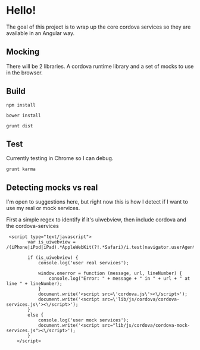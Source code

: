 # Hello!
The goal of this project is to wrap up the core cordova services so they are available in an Angular way.

## Mocking

There will be 2 libraries.  A cordova runtime library and a set of mocks to use in the browser.

## Build

```
npm install
```

```
bower install
```

```
grunt dist
```

## Test

Currently testing in Chrome so I can debug.
```
grunt karma
```

## Detecting mocks vs real

I'm open to suggestions here, but right now this is how I detect if I want to use my real or mock services.

First a simple regex to identify if it's uiwebview, then include cordova and the cordova-services
```
 <script type="text/javascript">
        var is_uiwebview = /(iPhone|iPod|iPad).*AppleWebKit(?!.*Safari)/i.test(navigator.userAgent);

        if (is_uiwebview) {
            console.log('user real services');

            window.onerror = function (message, url, lineNumber) {
                console.log("Error: " + message + " in " + url + " at line " + lineNumber);
            }
            document.write('<script src=\'cordova.js\'><\/script>');
            document.write('<script src=\'lib/js/cordova/cordova-services.js\'><\/script>');
        }
        else {
            console.log('user mock services');
            document.write('<script src="lib/js/cordova/cordova-mock-services.js"><\/script>');
        }
    </script>
```
